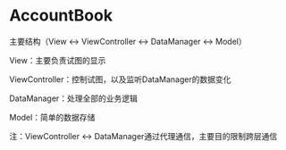 # AccountBook

主要结构（View <-> ViewController <-> DataManager <-> Model）

View：主要负责试图的显示

ViewController：控制试图，以及监听DataManager的数据变化

DataManager：处理全部的业务逻辑

Model：简单的数据存储

注：ViewController <-> DataManager通过代理通信，主要目的限制跨层通信
